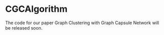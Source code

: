 # CGCAlgorithm
The code for our paper Graph Clustering with Graph Capsule Network will be released soon.
